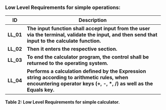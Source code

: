 
### **Low Level Requirements for simple operations:**

|   **ID** | **Description** |
| --- | --- |
| **LL\_01** | **The input function shall accept input from the user via the terminal, validate the input, and then send that input to the calculate function.** |
| **LL\_02** | **Then it enters the respective section.** |
| **LL\_03** | **To end the calculator program, the control shall be returned to the operating system.** |
| **LL\_04** | **Performs a calculation defined by the Expression string according to arithmetic rules, when encountering operator keys (+, -, \*, /) as well as the Equals key.** |

**Table 2: Low Level Requirements for simple calculator.**
